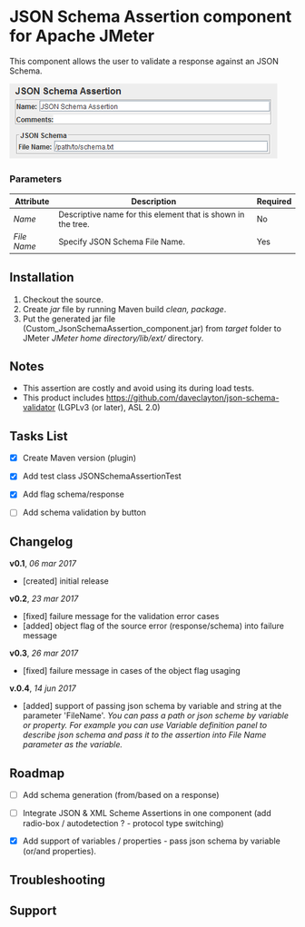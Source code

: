 # JSON Schema Assertion component for Apache JMeter
This component allows the user to validate a response against an JSON Schema.

![Screenshot for Control-Panel of JSON Schema Assertion](/JSONSchemaAssertion.png)

### Parameters
Attribute | Description | Required
------------ | ------------- | -------------
_Name_ | Descriptive name for this element that is shown in the tree. | No
_File Name_ | Specify JSON Schema File Name. | Yes


## Installation
1. Checkout the source.
2. Create _jar_ file by running Maven build _clean, package_.
3. Put the generated jar file (Custom_JsonSchemaAssertion_component.jar) from _target_ folder to JMeter _JMeter home directory/lib/ext/_ directory.


## Notes
- This assertion are costly and avoid using its during load tests.
- This product includes https://github.com/daveclayton/json-schema-validator (LGPLv3 (or later), ASL 2.0)


## Tasks List
- [x] Create Maven version (plugin)
- [x] Add test class JSONSchemaAssertionTest
- [x] Add flag schema/response
- [ ] Add schema validation by button


## Changelog
**v0.1**, _06 mar 2017_
  - [created] initial release
  
**v0.2**, _23 mar 2017_
  - [fixed] failure message for the validation error cases
  - [added] object flag of the source error (response/schema) into failure message

**v0.3**, _26 mar 2017_
  - [fixed] failure message in cases of the object flag usaging

**v.0.4**, _14 jun 2017_
  - [added] support of passing json schema by variable and string at the parameter 'FileName'. _You can pass a path or json scheme by variable or property. For example you can use Variable definition panel to describe json schema and pass it to the assertion into File Name parameter as the variable._


## Roadmap
- [ ] Add schema generation (from/based on a response)
- [ ] Integrate JSON & XML Scheme Assertions in one component (add radio-box / autodetection ? - protocol type switching)
- [x] Add support of variables / properties - pass json schema by variable (or/and properties).


## Troubleshooting


## Support

